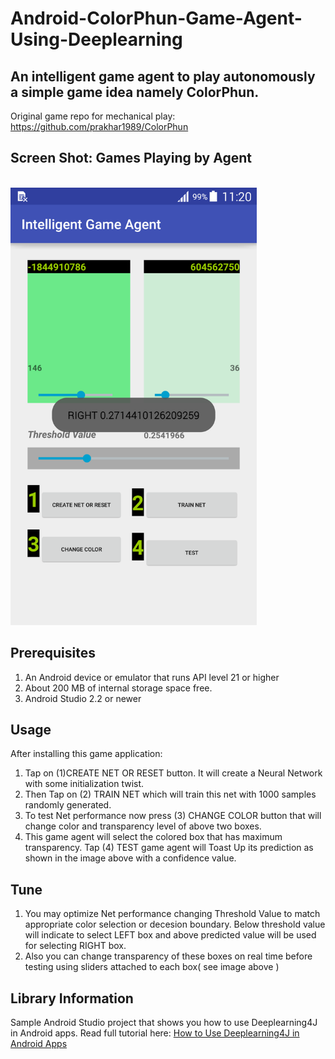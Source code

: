 # Android-ColorPhun-Game-Agent-Using-Deeplearning
## An intelligent game agent to play autonomously a simple game idea namely ColorPhun. 
Original game repo for mechanical play: https://github.com/prakhar1989/ColorPhun

## Screen Shot: Games Playing by Agent
<br>
<img height="700" src="https://github.com/ShihabYasin/Android-ColorPhun-Game-Agent-Using-Deeplearning/blob/master/Screenshot_2017-06-06-11-20-17.png"/>
<br>

## Prerequisites
1. An Android device or emulator that runs API level 21 or higher
2. About 200 MB of internal storage space free.
3. Android Studio 2.2 or newer

## Usage
After installing this game application:
1. Tap on (1)CREATE NET OR RESET button. It will create a Neural Network with some initialization twist.
2. Then Tap on (2) TRAIN NET which will train this net with 1000 samples randomly generated.
3. To test Net performance now press (3) CHANGE COLOR button that will change color and transparency level of above two boxes.
4. This game agent will select the colored box that has maximum transparency. Tap (4) TEST game agent will Toast Up its prediction as shown in the image above with a confidence value.

## Tune
1. You may optimize Net performance changing Threshold Value to match appropriate color selection or decesion boundary. Below threshold value will indicate to select LEFT box and above predicted value will be used for selecting RIGHT box.
2. Also you can change transparency of these boxes on real time before testing using sliders attached to each box( see image above )

## Library Information
Sample Android Studio project that shows you how to use Deeplearning4J in Android apps.
Read full tutorial here: [How to Use Deeplearning4J in Android Apps](http://progur.com/2017/01/how-to-use-deeplearning4j-on-android.html)
